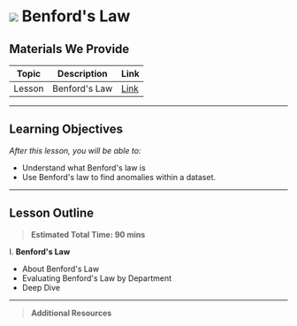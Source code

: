 # ![](https://ga-dash.s3.amazonaws.com/production/assets/logo-9f88ae6c9c3871690e33280fcf557f33.png) Benford's Law

## Materials We Provide


| Topic | Description | Link |
| --- | --- | --- |
| Lesson | Benford's Law | [Link](./starter-code.ipynb)|

---

## Learning Objectives
*After this lesson, you will be able to:*

- Understand what Benford's law is
- Use Benford's law to find anomalies within a dataset.

---

## Lesson Outline

> **Estimated Total Time: 90 mins**

I. **Benford's Law** 
- About Benford's Law
- Evaluating Benford's Law by Department
- Deep Dive

---
> **Additional Resources**
